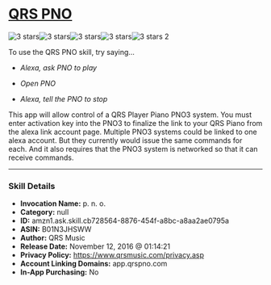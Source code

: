 # [QRS PNO](http://alexa.amazon.com/#skills/amzn1.ask.skill.cb728564-8876-454f-a8bc-a8aa2ae0795a)
![3 stars](../../images/ic_star_black_18dp_1x.png)![3 stars](../../images/ic_star_black_18dp_1x.png)![3 stars](../../images/ic_star_black_18dp_1x.png)![3 stars](../../images/ic_star_border_black_18dp_1x.png)![3 stars](../../images/ic_star_border_black_18dp_1x.png) 2

To use the QRS PNO skill, try saying...

* *Alexa, ask PNO to play*

* *Open PNO*

* *Alexa, tell the PNO to stop*

This app will allow control of a QRS Player Piano PNO3 system.  You must enter activation key into the  PNO3 to finalize the link to your QRS Piano from the alexa link account page.  Multiple PNO3 systems could be linked to one alexa account.  But they currently would issue the same commands for each.  And it also requires that the PNO3 system is networked so that it can receive commands.

***

### Skill Details

* **Invocation Name:** p. n. o.
* **Category:** null
* **ID:** amzn1.ask.skill.cb728564-8876-454f-a8bc-a8aa2ae0795a
* **ASIN:** B01N3JHSWW
* **Author:** QRS Music
* **Release Date:** November 12, 2016 @ 01:14:21
* **Privacy Policy:** https://www.qrsmusic.com/privacy.asp
* **Account Linking Domains:** app.qrspno.com
* **In-App Purchasing:** No
